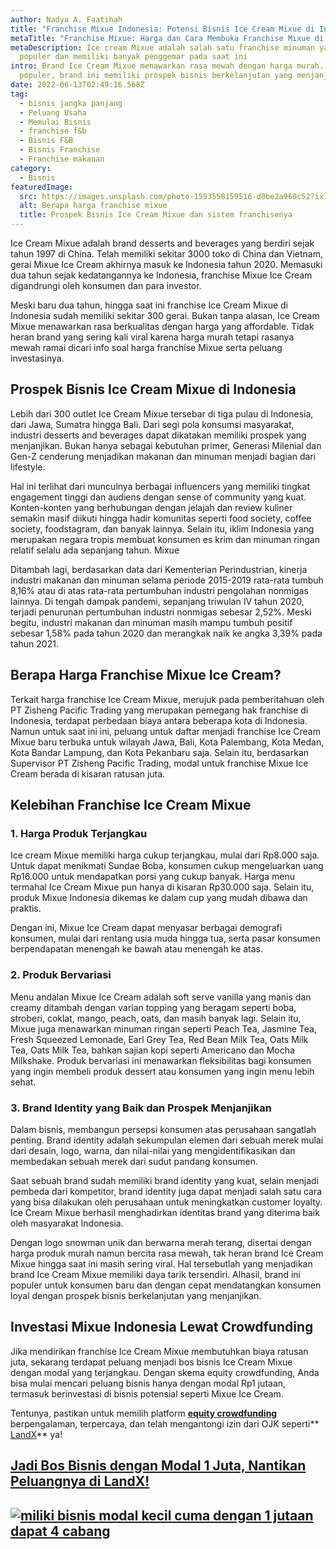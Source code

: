 ```yaml
---
author: Nadya A. Faatihah
title: "Franchise Mixue Indonesia: Potensi Bisnis Ice Cream Mixue di Indonesia"
metaTitle: "Franchise Mixue: Harga dan Cara Membuka Franchise Mixue di Indonesia"
metaDescription: Ice cream Mixue adalah salah satu franchise minuman yang tengah
  populer dan memiliki banyak penggemar pada saat ini
intro: Brand Ice Cream Mixue menawarkan rasa mewah dengan harga murah. Semakin
  populer, brand ini memiliki prospek bisnis berkelanjutan yang menjanjikan.
date: 2022-06-13T02:49:16.568Z
tag:
  - bisnis jangka panjang
  - Peluang Usaha
  - Memulai Bisnis
  - franchise f&b
  - Bisnis F&B
  - Bisnis Franchise
  - Franchise makanan
category:
  - Bisnis
featuredImage:
  src: https://images.unsplash.com/photo-1593558159516-d0be2a960c52?ixlib=rb-1.2.1&ixid=MnwxMjA3fDB8MHxwaG90by1wYWdlfHx8fGVufDB8fHx8&auto=format&fit=crop&w=774&q=80
  alt: Berapa harga franchise mixue
  title: Prospek Bisnis Ice Cream Mixue dan sistem franchisenya
---
```

<!--StartFragment-->

Ice Cream Mixue adalah brand desserts and beverages yang berdiri sejak tahun 1997 di China. Telah memiliki sekitar 3000 toko di China dan Vietnam, gerai Mixue Ice Cream akhirnya masuk ke Indonesia tahun 2020. Memasuki dua tahun sejak kedatangannya ke Indonesia, franchise Mixue Ice Cream digandrungi oleh konsumen dan para investor.

Meski baru dua tahun, hingga saat ini franchise Ice Cream Mixue di Indonesia sudah memiliki sekitar 300 gerai. Bukan tanpa alasan, Ice Cream Mixue menawarkan rasa berkualitas dengan harga yang affordable. Tidak heran brand yang sering kali viral karena harga murah tetapi rasanya mewah ramai dicari info soal harga franchise Mixue serta peluang investasinya. 

## Prospek Bisnis Ice Cream Mixue di Indonesia

Lebih dari 300 outlet Ice Cream Mixue tersebar di tiga pulau di Indonesia, dari Jawa, Sumatra hingga Bali. Dari segi pola konsumsi masyarakat, industri desserts and beverages dapat dikatakan memiliki prospek yang menjanjikan. Bukan hanya sebagai kebutuhan primer, Generasi Milenial dan Gen-Z cenderung menjadikan makanan dan minuman menjadi bagian dari lifestyle.

Hal ini terlihat dari munculnya berbagai influencers yang memiliki tingkat engagement tinggi dan audiens dengan sense of community yang kuat. Konten-konten yang berhubungan dengan jelajah dan review kuliner semakin masif diikuti hingga hadir komunitas seperti food society, coffee society, foodstagram, dan banyak lainnya. Selain itu, iklim Indonesia yang merupakan negara tropis membuat konsumen es krim dan minuman ringan relatif selalu ada sepanjang tahun. Mixue

Ditambah lagi, berdasarkan data dari Kementerian Perindustrian, kinerja industri makanan dan minuman selama periode 2015-2019 rata-rata tumbuh 8,16% atau di atas rata-rata pertumbuhan industri pengolahan nonmigas lainnya. Di tengah dampak pandemi, sepanjang triwulan IV tahun 2020, terjadi penurunan pertumbuhan industri nonmigas sebesar 2,52%. Meski begitu, industri makanan dan minuman masih mampu tumbuh positif sebesar 1,58% pada tahun 2020 dan merangkak naik ke angka 3,39% pada tahun 2021.

## Berapa Harga Franchise Mixue Ice Cream?

Terkait harga franchise Ice Cream Mixue, merujuk pada pemberitahuan oleh PT Zisheng Pacific Trading yang merupakan pemegang hak franchise di Indonesia, terdapat perbedaan biaya antara beberapa kota di Indonesia. Namun untuk saat ini ini, peluang untuk daftar menjadi franchise Ice Cream Mixue baru terbuka untuk wilayah Jawa, Bali, Kota Palembang, Kota Medan, Kota Bandar Lampung, dan Kota Pekanbaru saja. Selain itu, berdasarkan Supervisor PT Zisheng Pacific Trading, modal untuk franchise Mixue Ice Cream berada di kisaran ratusan juta.

## Kelebihan Franchise Ice Cream Mixue

### 1. Harga Produk Terjangkau

Ice cream Mixue memiliki harga cukup terjangkau, mulai dari Rp8.000 saja. Untuk dapat menikmati Sundae Boba, konsumen cukup mengeluarkan uang Rp16.000 untuk mendapatkan porsi yang cukup banyak. Harga menu termahal Ice Cream Mixue pun hanya di kisaran Rp30.000 saja. Selain itu, produk Mixue Indonesia dikemas ke dalam cup yang mudah dibawa dan praktis. 

Dengan ini, Mixue Ice Cream dapat menyasar berbagai demografi konsumen, mulai dari rentang usia muda hingga tua, serta pasar konsumen berpendapatan menengah ke bawah atau menengah ke atas.

### 2. Produk Bervariasi 

Menu andalan Mixue Ice Cream adalah soft serve vanilla yang manis dan creamy ditambah dengan varian topping yang beragam seperti boba, stroberi, coklat, mango, peach, oats, dan masih banyak lagi. Selain itu, Mixue juga menawarkan minuman ringan seperti Peach Tea, Jasmine Tea, Fresh Squeezed Lemonade, Earl Grey Tea, Red Bean Milk Tea, Oats Milk Tea, Oats Milk Tea, bahkan sajian kopi seperti Americano dan Mocha Milkshake. Produk bervariasi ini menawarkan fleksibilitas bagi konsumen yang ingin membeli produk dessert atau konsumen yang ingin menu lebih sehat. 

### 3. Brand Identity yang Baik dan Prospek Menjanjikan

Dalam bisnis, membangun persepsi konsumen atas perusahaan sangatlah penting. Brand identity adalah sekumpulan elemen dari sebuah merek mulai dari desain, logo, warna, dan nilai-nilai yang mengidentifikasikan dan membedakan sebuah merek dari sudut pandang konsumen. 

Saat sebuah brand sudah memiliki brand identity yang kuat, selain menjadi pembeda dari kompetitor, brand identity juga dapat menjadi salah satu cara yang bisa dilakukan oleh perusahaan untuk meningkatkan customer loyalty. Ice Cream Mixue berhasil menghadirkan identitas brand yang diterima baik oleh masyarakat Indonesia. 

Dengan logo snowman unik dan berwarna merah terang, disertai dengan harga produk murah namun bercita rasa mewah, tak heran brand Ice Cream Mixue hingga saat ini masih sering viral. Hal tersebutlah yang menjadikan brand Ice Cream Mixue memiliki daya tarik tersendiri. Alhasil, brand ini populer untuk konsumen baru dan dengan cepat mendatangkan konsumen loyal dengan prospek bisnis berkelanjutan yang menjanjikan.

## Investasi Mixue Indonesia Lewat Crowdfunding 

Jika mendirikan franchise Ice Cream Mixue membutuhkan biaya ratusan juta, sekarang terdapat peluang menjadi bos bisnis Ice Cream Mixue dengan modal yang terjangkau. Dengan skema equity crowdfunding, Anda bisa mulai mencari peluang bisnis hanya dengan modal Rp1 jutaan, termasuk berinvestasi di bisnis potensial seperti Mixue Ice Cream. 

Tentunya, pastikan untuk memilih platform **[equity crowdfunding](https://landx.id/)** berpengalaman, terpercaya, dan telah mengantongi izin dari OJK seperti** [LandX](https://landx.id/)** ya!

## [Jadi Bos Bisnis dengan Modal 1 Juta, Nantikan Peluangnya di LandX!](https://landx.id/project/?utm_source=Blog&utm_medium=organic+keyword&utm_campaign=blog&utm_id=Blog)

## [![miliki bisnis modal kecil cuma dengan 1 jutaan dapat 4 cabang ](https://accountgram-production.sfo2.cdn.digitaloceanspaces.com/landx_ghost/2021/11/jadi-owner-bisnis-hanya-1-jutaan-dengan-cuan-yang-sangat-menjanjikan.png)](https://landx.id/project/?utm_source=Blog&utm_medium=organic+keyword&utm_campaign=blog&utm_id=Blog)